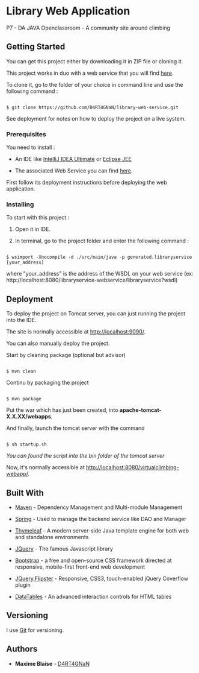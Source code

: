 # Library Web Application
P7 - DA JAVA Openclassroom - A community site around climbing



## Getting Started


You can get this project either by downloading it in ZIP file or cloning it.


This project works in duo with a web service that you will find [here](https://github.com/D4RT4GNaN/library-web-service.git).


To clone it, go to the folder of your choice in command line and use the following command :

```

$ git clone https://github.com/D4RT4GNaN/library-web-service.git

```
See deployment for notes on how to deploy the project on a live system.



### Prerequisites


You need to install :

* An IDE like [IntelliJ IDEA Ultimate](https://www.jetbrains.com/idea/download/) or [Eclipse JEE](https://www.eclipse.org/downloads/packages/release/2019-06/r/eclipse-ide-enterprise-java-developers)

* The associated Web Service you can find [here](https://github.com/D4RT4GNaN/library-web-service.git).

First follow its deployment instructions before deploying the web application.



### Installing

To start with this project :

1. Open it in IDE.

2. In terminal, go to the project folder and enter the following command :
```

$ wsimport -Xnocompile -d ./src/main/java -p generated.libraryservice [your_address] 

```
where "your_address" is the address of the WSDL on your web service (ex: http://localhost:8080/libraryservice-webservice/libraryservice?wsdl)



## Deployment


To deploy the project on Tomcat server, you can just running the project into the IDE.

The site is normally accessible at [http://localhost:9090/](http://localhost:9090/).


You can also manually deploy the project.


Start by cleaning package (optional but advisor)

```

$ mvn clean

```

Continu by packaging the project

```

$ mvn package

```

Put the war which has just been created, into **apache-tomcat-X.X.XX/webapps**.

And finally, launch the tomcat server with the command

```

$ sh startup.sh

```

*You can found the script into the bin folder of the tomcat server*


Now, it's normally accessible at [http://localhost:8080/virtualclimbing-webapp/](http://localhost:8080/virtualclimbing-webapp/).



## Built With


* [Maven](https://maven.apache.org/) - Dependency Management and Multi-module Management

* [Spring](https://spring.io/projects/spring-framework) - Used to manage the backend service like DAO and Manager

* [Thymeleaf](https://www.thymeleaf.org/) - A modern server-side Java template engine for both web and standalone environments

* [JQuery](https://jquery.com/) - The famous Javascript library

* [Bootstrap](https://getbootstrap.com/) -  a free and open-source CSS framework directed at responsive, mobile-first front-end web development

* [JQuery.Flipster](https://github.com/drien/jquery-flipster) - Responsive, CSS3, touch-enabled jQuery Coverflow plugin

* [DataTables](https://datatables.net/) - An advanced interaction controls for HTML tables



## Versioning


I use [Git](https://git-scm.com/) for versioning.



## Authors


* **Maxime Blaise** - [D4RT4GNaN](https://github.com/D4RT4GNaN)


